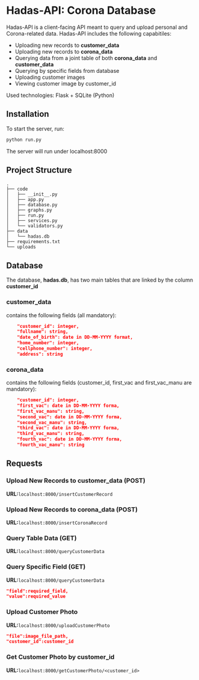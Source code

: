# Hadas-API: Corona Database

Hadas-API is a client-facing API meant to query and upload personal and Corona-related data. Hadas-API includes the following capabitiles:
- Uploading new records to **customer_data**
- Uploading new records to **corona_data**
- Querying data from a joint table of both **corona_data** and **customer_data**
- Querying by specific fields from database
- Uploading customer images 
- Viewing customer image by customer_id

Used technologies: Flask + SQLite (Python)

## Installation

To start the server, run:
```bash
python run.py
```
The server will run under localhost:8000

## Project Structure
```
.
├── code
│   ├── __init__.py
│   ├── app.py
│   ├── database.py
│   ├── graphs.py
│   ├── run.py
│   ├── services.py
│   └── validators.py
├── data
│   └── hadas.db
├── requirements.txt
└── uploads
```

## Database

The database, **hadas.db**, has two main tables that are linked by the column **customer_id**

### customer_data
contains the following fields (all mandatory):

``` json
    "customer_id": integer,
    "fullname": string,
    "date_of_birth": date in DD-MM-YYYY format,
    "home_number": integer,
    "cellphone_number": integer,
    "address": string
```
### corona_data
contains the following fields (customer_id, first_vac and first_vac_manu are mandatory):
``` json
    "customer_id": integer,
    "first_vac": date in DD-MM-YYYY forma,
    "first_vac_manu": string,
    "second_vac": date in DD-MM-YYYY forma,
    "second_vac_manu": string,
    "third_vac": date in DD-MM-YYYY forma,
    "third_vac_manu": string,
    "fourth_vac": date in DD-MM-YYYY forma,
    "fourth_vac_manu": string
```

## Requests

### Upload New Records to customer_data (POST)
**URL:**`localhost:8000/insertCustomerRecord`

### Upload New Records to corona_data (POST)
**URL:**`localhost:8000/insertCoronaRecord`

### Query Table Data (GET)
**URL:**`localhost:8000/queryCustomerData`

### Query Specific Field (GET)
**URL:**`localhost:8000/queryCustomerData`
```json
"field":required_field,
"value":required_value
```
### Upload Customer Photo
**URL:**`localhost:8000/uploadCustomerPhoto`
```json
"file":image_file_path,
"customer_id":customer_id
```
### Get Customer Photo by customer_id
**URL:**`localhost:8000/getCustomerPhoto/<customer_id>`
